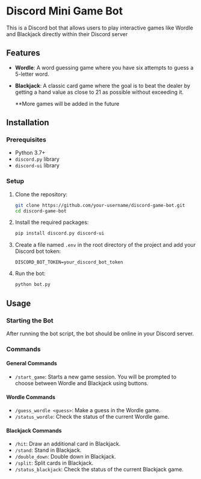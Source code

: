 # Discord Mini Game Bot

This is a Discord bot that allows users to play interactive games like Wordle and Blackjack directly within their Discord server 
## Features

- **Wordle**: A word guessing game where you have six attempts to guess a 5-letter word.
- **Blackjack**: A classic card game where the goal is to beat the dealer by getting a hand value as close to 21 as possible without exceeding it.

  **More games will be added in the future

## Installation

### Prerequisites

- Python 3.7+
- `discord.py` library
- `discord-ui` library

### Setup

1. Clone the repository:

   ```bash
   git clone https://github.com/your-username/discord-game-bot.git
   cd discord-game-bot
   ```

2. Install the required packages:

   ```bash
   pip install discord.py discord-ui
   ```

3. Create a file named `.env` in the root directory of the project and add your Discord bot token:

   ```env
   DISCORD_BOT_TOKEN=your_discord_bot_token
   ```

4. Run the bot:

   ```bash
   python bot.py
   ```

## Usage

### Starting the Bot

After running the bot script, the bot should be online in your Discord server.

### Commands

#### General Commands

- `/start_game`: Starts a new game session. You will be prompted to choose between Wordle and Blackjack using buttons.

#### Wordle Commands

- `/guess_wordle <guess>`: Make a guess in the Wordle game.
- `/status_wordle`: Check the status of the current Wordle game.

#### Blackjack Commands

- `/hit`: Draw an additional card in Blackjack.
- `/stand`: Stand in Blackjack.
- `/double_down`: Double down in Blackjack.
- `/split`: Split cards in Blackjack.
- `/status_blackjack`: Check the status of the current Blackjack game.
